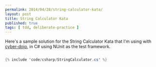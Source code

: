 ```yaml
---
permalink: 2014/04/28/string-calculator-kata/
layout: post
title: String Calculator Kata
published: true
tags: [ tdd, deliberate-practice ]
---
```


Here's a sample solution for the String Calculator Kata that I'm using with 
<a href="http://cyber-dojo.com" alt="link to cyber dojo">cyber-dojo</a>, 
in C# using NUnit as the test framework.

```csharp

{% include 'code/csharp/StringCalculator.cs' %}

```
